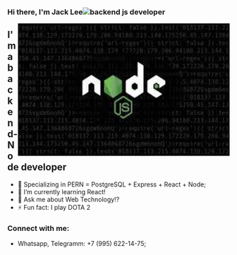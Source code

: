 ### Hi there, I'm Jack Lee<img src="https://user-images.githubusercontent.com/1303154/88677602-1635ba80-d120-11ea-84d8-d263ba5fc3c0.gif" width="28px" height="28px" alt="backend js developer">

<img align="right" alt="GIF" width="480" height="300" src="./content/images/images.jpeg" >

## I'm a backend-Node developer
- 💪 Specializing in PERN = PostgreSQL + Express + React + Node;
- 🌱 I’m currently learning React!
- 💬 Ask me about Web Technology!?
- ⚡ Fun fact: I play DOTA 2


### Connect with me:

- Whatsapp, Telegramm: +7 (995) 622-14-75;







